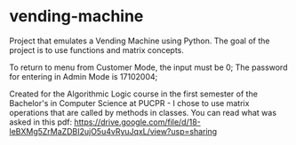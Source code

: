 # vending-machine
Project that emulates a Vending Machine using Python. The goal of the project is to use functions and matrix concepts.

To return to menu from Customer Mode, the input must be 0;
The password for entering in Admin Mode is 17102004;

Created for the Algorithmic Logic course in the first semester of the Bachelor's in Computer Science at PUCPR - I chose to use matrix operations that are called by methods in classes. 
You can read what was asked in this pdf: https://drive.google.com/file/d/18-leBXMg5ZrMaZDBI2ujO5u4vRyuJqxL/view?usp=sharing

